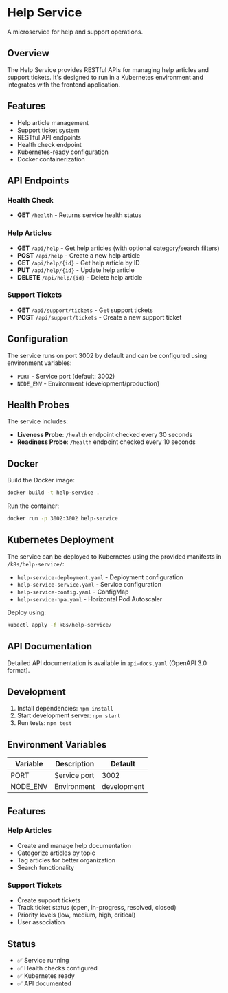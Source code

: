 # Help Service

A microservice for help and support operations.

## Overview

The Help Service provides RESTful APIs for managing help articles and support tickets. It's designed to run in a Kubernetes environment and integrates with the frontend application.

## Features

- Help article management
- Support ticket system
- RESTful API endpoints
- Health check endpoint
- Kubernetes-ready configuration
- Docker containerization

## API Endpoints

### Health Check
- **GET** `/health` - Returns service health status

### Help Articles
- **GET** `/api/help` - Get help articles (with optional category/search filters)
- **POST** `/api/help` - Create a new help article
- **GET** `/api/help/{id}` - Get help article by ID
- **PUT** `/api/help/{id}` - Update help article
- **DELETE** `/api/help/{id}` - Delete help article

### Support Tickets
- **GET** `/api/support/tickets` - Get support tickets
- **POST** `/api/support/tickets` - Create a new support ticket

## Configuration

The service runs on port 3002 by default and can be configured using environment variables:

- `PORT` - Service port (default: 3002)
- `NODE_ENV` - Environment (development/production)

## Health Probes

The service includes:
- **Liveness Probe**: `/health` endpoint checked every 30 seconds
- **Readiness Probe**: `/health` endpoint checked every 10 seconds

## Docker

Build the Docker image:
```bash
docker build -t help-service .
```

Run the container:
```bash
docker run -p 3002:3002 help-service
```

## Kubernetes Deployment

The service can be deployed to Kubernetes using the provided manifests in `/k8s/help-service/`:

- `help-service-deployment.yaml` - Deployment configuration
- `help-service-service.yaml` - Service configuration
- `help-service-config.yaml` - ConfigMap
- `help-service-hpa.yaml` - Horizontal Pod Autoscaler

Deploy using:
```bash
kubectl apply -f k8s/help-service/
```

## API Documentation

Detailed API documentation is available in `api-docs.yaml` (OpenAPI 3.0 format).

## Development

1. Install dependencies: `npm install`
2. Start development server: `npm start`
3. Run tests: `npm test`

## Environment Variables

| Variable | Description | Default |
|----------|-------------|---------|
| PORT | Service port | 3002 |
| NODE_ENV | Environment | development |

## Features

### Help Articles
- Create and manage help documentation
- Categorize articles by topic
- Tag articles for better organization
- Search functionality

### Support Tickets
- Create support tickets
- Track ticket status (open, in-progress, resolved, closed)
- Priority levels (low, medium, high, critical)
- User association

## Status

- ✅ Service running
- ✅ Health checks configured
- ✅ Kubernetes ready
- ✅ API documented
